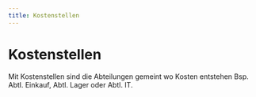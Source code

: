 ```yaml
---
title: Kostenstellen
---
```


# Kostenstellen
Mit Kostenstellen sind die Abteilungen gemeint wo Kosten entstehen Bsp. Abtl. Einkauf, Abtl. Lager oder Abtl. IT.
